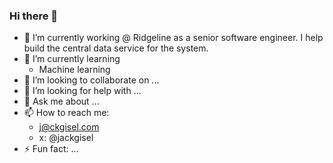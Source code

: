 ### Hi there 👋

- 🔭 I’m currently working @ Ridgeline as a senior software engineer. I help build the central data service for the system.
- 🌱 I’m currently learning
  - Machine learning
- 👯 I’m looking to collaborate on ...
- 🤔 I’m looking for help with ...
- 💬 Ask me about ...
- 📫 How to reach me:
  - j@ckgisel.com
  - x: @jackgisel
- ⚡ Fun fact: ...
